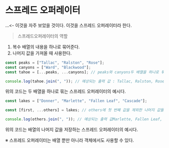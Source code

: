 # 스프레드 오퍼레이터
...<- 이것을 자주 보았을 것이다. 이것을 스프레드 오퍼레이터라 한다.

> 스프레드오퍼레이터의 역할
1. 복수 배열의 내용을 하나로 묶어준다.
2. 나머지 값을 가져올 때 사용한다.

```javascript
const peaks = ["Tallac", "Ralston", "Rose"];
const canyons = ["Ward", "Blackwood"];
const tahoe = [...peaks, ...canyons]; // peaks와 canyons두 배열을 하나로 묶는다.

console.log(tahoe.join(", ")); // 예상되는 출력 값 : Tallac, Ralston, Rose, Ward, Blackwood
```
위의 코드는 두 배열을 하나로 묶는 스프레드 오퍼레이터의 예시다.

```javascript
const lakes = ["Donner", "Marlette", "Fallen Leaf", "Cascade"];

const [first, ...others] = lakes; // others에 첫 번째 값을 제외한 나머지 값들이 들어가게 된다.

console.log(others.join(", ")); // 예상되는 출력 값Marlette, Fallen Leaf, Cascade
```
위의 코드는 배열의 나머지 값을 저장하는 스프레드 오퍼레이터의 예시다.


※ 스프레드 오퍼레이터는 배열 뿐만 아니라 객체에서도 사용할 수 있다.
